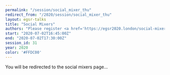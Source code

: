 ```yaml
---
permalink: "/session/social_mixer_thu"
redirect_from: "/2020/session/social_mixer_thu"
layout: egsr-talks
title: "Social Mixers"
authors: "Please register <a href='https://egsr2020.london/social-mixers/'>here</a>"
start: "2020-07-02T16:45:00Z"
end: "2020-07-02T17:30:00Z"
session_id: 31
year: 2020
color: '#FFDC00'
---
```

<script type='text/javascript'>

window.location.replace("https://egsr2020.london/social-mixers/");

</script>

You will be redirected to the social mixers page...